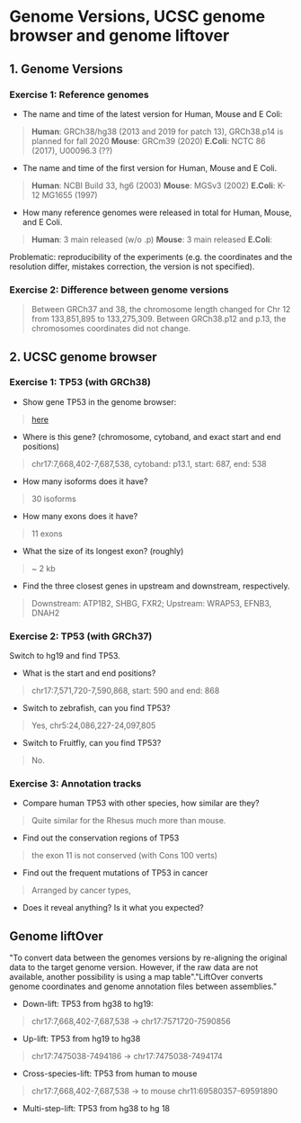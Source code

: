 # Genome Versions, UCSC genome browser and genome liftover 

## 1. Genome Versions 

### Exercise 1: Reference genomes 

* The name and time of the latest version for Human, Mouse and E Coli: 
> **Human**: GRCh38/hg38 (2013 and 2019 for patch 13), GRCh38.p14 is planned for fall 2020 
> **Mouse**: GRCm39 (2020) 
> **E.Coli**: NCTC 86 (2017), U00096.3 (??)

* The name and time of the first version for Human, Mouse and E Coli.
> **Human**: NCBI Build 33, hg6 (2003)
> **Mouse**: MGSv3 (2002)
> **E.Coli**: K-12 MG1655 (1997) 

* How many reference genomes were released in total for Human, Mouse, and E Coli.
> **Human**: 3 main released (w/o .p)
> **Mouse**: 3 main released 
> **E.Coli**: 

Problematic: reproducibility of the experiments (e.g. the coordinates and the resolution differ, mistakes correction, the version is not specified). 

### Exercise 2: Difference between genome versions 
> Between GRCh37 and 38, the chromosome length changed for Chr 12 from 133,851,895 to 133,275,309. Between GRCh38.p12 and p.13, the chromosomes coordinates did not change. 

## 2. UCSC genome browser 

### Exercise 1: TP53 (with GRCh38)
* Show gene TP53 in the genome browser: 
> [here](https://genome.ucsc.edu/cgi-bin/hgTracks?db=hg38&lastVirtModeType=default&lastVirtModeExtraState=&virtModeType=default&virtMode=0&nonVirtPosition=&position=chr17%3A7668402%2D7687538&hgsid=904782393_o5uzV5yuWQgt4vS7tAC4wKFm95Ov)
* Where is this gene? (chromosome, cytoband, and exact start and end positions)
> chr17:7,668,402-7,687,538, cytoband: p13.1, start: 687, end: 538
*  How many isoforms does it have?
> 30 isoforms 
* How many exons does it have?
> 11 exons 
* What the size of its longest exon? (roughly)
> ~ 2 kb
* Find the three closest genes in upstream and downstream, respectively.
> Downstream: ATP1B2, SHBG, FXR2; Upstream: WRAP53, EFNB3, DNAH2

### Exercise 2: TP53 (with GRCh37)
Switch to hg19 and find TP53.
* What is the start and end positions?
> chr17:7,571,720-7,590,868, start: 590 and end: 868
* Switch to zebrafish, can you find TP53?
> Yes, chr5:24,086,227-24,097,805
* Switch to Fruitfly, can you find TP53?
> No. 

### Exercise 3: Annotation tracks 
* Compare human TP53 with other species, how similar are they?
> Quite similar for the Rhesus much more than mouse. 
* Find out the conservation regions of TP53
> the exon 11 is not conserved (with Cons 100 verts)
* Find out the frequent mutations of TP53 in cancer
> Arranged by cancer types, 
* Does it reveal anything? Is it what you expected?
> 

## Genome liftOver 
"To convert data between the genomes versions by re-aligning the original data to the target genome version. However, if the raw data are not available, another possibility is using a map table"."LiftOver converts genome coordinates and genome annotation files between assemblies."
* Down-lift: TP53 from hg38 to hg19:
> chr17:7,668,402-7,687,538 -> chr17:7571720-7590856
* Up-lift: TP53 from hg19 to hg38
> chr17:7475038-7494186 -> chr17:7475038-7494174
* Cross-species-lift: TP53 from human to mouse 
> chr17:7,668,402-7,687,538 -> to mouse chr11:69580357-69591890
* Multi-step-lift: TP53 from hg38 to hg 18
>











